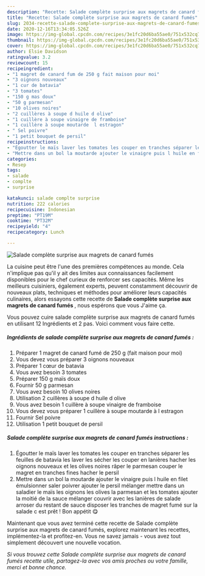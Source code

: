 ```yaml
---
description: "Recette: Salade complète surprise aux magrets de canard fumés"
title: "Recette: Salade complète surprise aux magrets de canard fumés"
slug: 2034-recette-salade-complete-surprise-aux-magrets-de-canard-fumes
date: 2020-12-16T13:34:05.526Z
image: https://img-global.cpcdn.com/recipes/3e1fc20d6ba55ae0/751x532cq70/salade-complete-surprise-aux-magrets-de-canard-fumes-photo-principale-de-la-recette.jpg
thumbnail: https://img-global.cpcdn.com/recipes/3e1fc20d6ba55ae0/751x532cq70/salade-complete-surprise-aux-magrets-de-canard-fumes-photo-principale-de-la-recette.jpg
cover: https://img-global.cpcdn.com/recipes/3e1fc20d6ba55ae0/751x532cq70/salade-complete-surprise-aux-magrets-de-canard-fumes-photo-principale-de-la-recette.jpg
author: Elsie Davidson
ratingvalue: 3.2
reviewcount: 15
recipeingredient:
- "1 magret de canard fum de 250 g fait maison pour moi"
- "3 oignons nouveaux"
- "1 cur de batavia"
- "3 tomates"
- "150 g mas doux"
- "50 g parmesan"
- "10 olives noires"
- "2 cuillères à soupe d huile d olive"
- "1 cuillère à soupe vinaigre de framboise"
- "1 cuillère à soupe moutarde  l estragon"
- " Sel poivre"
- "1 petit bouquet de persil"
recipeinstructions:
- "Égoutter le maïs laver les tomates les couper en tranches séparer les feuilles de batavia les laver les sécher les couper en lanières hacher les oignons nouveaux et les olives noires râper le parmesan couper le magret en tranches fines hacher le persil"
- "Mettre dans un bol la moutarde ajouter le vinaigre puis l huile en filet émulsionner saler poivrer ajouter le persil mélanger mettre dans un saladier le maïs les oignons les olives la parmesan et les tomates ajouter la moitié de la sauce mélanger couvrir avec les lanières de salade arroser du restant de sauce disposer les tranches de magret fumé sur la salade c est prêt ! Bon appétit 😋"
categories:
- Resep
tags:
- salade
- complte
- surprise

katakunci: salade complte surprise 
nutrition: 222 calories
recipecuisine: Indonesian
preptime: "PT19M"
cooktime: "PT32M"
recipeyield: "4"
recipecategory: Lunch

---
```



![Salade complète surprise aux magrets de canard fumés](https://img-global.cpcdn.com/recipes/3e1fc20d6ba55ae0/751x532cq70/salade-complete-surprise-aux-magrets-de-canard-fumes-photo-principale-de-la-recette.jpg)

La cuisine peut être l'une des premières compétences au monde. Cela n'implique pas qu'il y ait des limites aux connaissances facilement disponibles pour le chef curieux de renforcer ses capacités. Même les meilleurs cuisiniers, également experts, peuvent constamment découvrir de nouveaux plats, techniques et méthodes pour améliorer leurs capacités culinaires, alors essayons cette recette de <strong> Salade complète surprise aux magrets de canard fumés </strong>, nous espérons que vous J'aime ça.

<!--inarticleads1-->

Vous pouvez cuire salade complète surprise aux magrets de canard fumés en utilisant 12 Ingrédients et 2 pas. Voici comment vous faire cette.

##### Ingrédients de salade complète surprise aux magrets de canard fumés :

1. Préparer 1 magret de canard fumé de 250 g (fait maison pour moi)
1. Vous devez vous préparer 3 oignons nouveaux
1. Préparer 1 cœur de batavia
1. Vous avez besoin 3 tomates
1. Préparer 150 g maïs doux
1. Fournir 50 g parmesan
1. Vous avez besoin 10 olives noires
1. Utilisation 2 cuillères à soupe d huile d olive
1. Vous avez besoin 1 cuillère à soupe vinaigre de framboise
1. Vous devez vous préparer 1 cuillère à soupe moutarde à l estragon
1. Fournir  Sel poivre
1. Utilisation 1 petit bouquet de persil




<!--inarticleads2-->

##### Salade complète surprise aux magrets de canard fumés instructions :

1. Égoutter le maïs laver les tomates les couper en tranches séparer les feuilles de batavia les laver les sécher les couper en lanières hacher les oignons nouveaux et les olives noires râper le parmesan couper le magret en tranches fines hacher le persil
1. Mettre dans un bol la moutarde ajouter le vinaigre puis l huile en filet émulsionner saler poivrer ajouter le persil mélanger mettre dans un saladier le maïs les oignons les olives la parmesan et les tomates ajouter la moitié de la sauce mélanger couvrir avec les lanières de salade arroser du restant de sauce disposer les tranches de magret fumé sur la salade c est prêt ! Bon appétit 😋




<!--inarticleads1-->

<p>
Maintenant que vous avez terminé cette recette de Salade complète surprise aux magrets de canard fumés, explorez maintenant les recettes, implémentez-la et profitez-en. Vous ne savez jamais - vous avez tout simplement découvert une nouvelle vocation.
</p>

<p>
<i>Si vous trouvez cette Salade complète surprise aux magrets de canard fumés recette utile, partagez-la avec vos amis proches ou votre famille, merci et bonne chance.</i>
</p>
